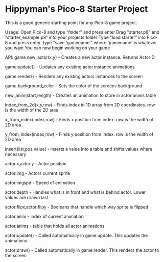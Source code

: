 # Hippyman's Pico-8 Starter Project
This is a good generic starting point for any Pico-8 game project.

Usage:
Open Pico-8 and type "folder" and press enter
Drag "starter.p8" and "starter_example.p8" into your projects folder
Type "load starter" into Pico-8 and press enter
Type "save 'gamename'" where 'gamename' is whatever you want
You can now begin working on your game


API:
game:new_actor(x,y) - Creates a new actor instance. Returns ActorID

game:update() - Updates any existing actor instance animations

game:render() - Renders any existing actors instances to the screen

game.background_color - Sets the color of the screens background

new_anim(start,length) - Creates an animation to store in actor anims table

index_from_2d(x,y,row) - Finds index in 1D array from 2D coordinates. row is the width of the 2D area

x_from_index(index,row) - Finds x position from index. row is the width of 2D area

y_from_index(index,row) - Finds y position from index. row is the width of 2D area

insert(list,pos,value) - inserts a value into a table and shifts values where necessary

actor.x,actor.y - Actor position

actor.img - Actors current sprite

actor.imgspd - Speed of animation

actor.depth - Handles what is in front and what is behind actor. Lower values are drawn last

actor.flipx,actor.flipy - Booleans that handle which way sprite is flipped

actor.anim - index of current animation

actor.anims - table that holds all actor animations

actor:update() - Called automatically in game:update. This updates the animations

actor:draw() - Called automatically in game:render. This renders the actor to the screen
